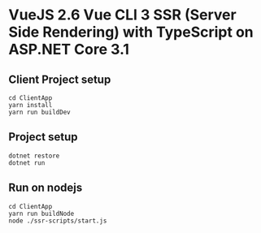 # VueJS 2.6 Vue CLI 3 SSR (Server Side Rendering) with TypeScript on ASP.NET Core 3.1

## Client Project setup
```
cd ClientApp
yarn install
yarn run buildDev
```
## Project setup
```
dotnet restore
dotnet run
```
## Run on nodejs
```
cd ClientApp
yarn run buildNode
node ./ssr-scripts/start.js
```
